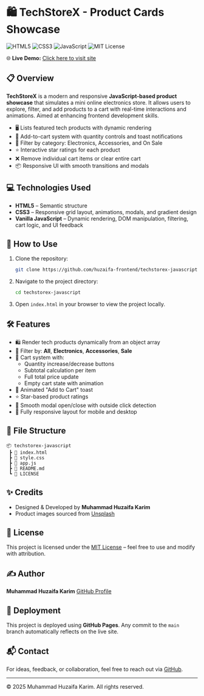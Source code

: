 # 🛍️ TechStoreX - Product Cards Showcase

![HTML5](https://img.shields.io/badge/HTML5-E34F26?style=for-the-badge&logo=html5&logoColor=white)
![CSS3](https://img.shields.io/badge/CSS3-1572B6?style=for-the-badge&logo=css3&logoColor=white)
![JavaScript](https://img.shields.io/badge/JavaScript-F7DF1E?style=for-the-badge&logo=javascript&logoColor=black)
![MIT License](https://img.shields.io/badge/license-MIT-green?style=for-the-badge)

🌐 **Live Demo:** [Click here to visit site](https://huzaifa-frontend.github.io/techstorex-javascript/)

## 📋 Overview

**TechStoreX** is a modern and responsive **JavaScript-based product showcase** that simulates a mini online electronics store. It allows users to explore, filter, and add products to a cart with real-time interactions and animations. Aimed at enhancing frontend development skills.

- 🖥️ Lists featured tech products with dynamic rendering
- 🛒 Add-to-cart system with quantity controls and toast notifications
- 🧹 Filter by category: Electronics, Accessories, and On Sale
- ⭐ Interactive star ratings for each product
- ❌ Remove individual cart items or clear entire cart
- 📦 Responsive UI with smooth transitions and modals

## 💻 Technologies Used

- **HTML5** – Semantic structure
- **CSS3** – Responsive grid layout, animations, modals, and gradient design
- **Vanilla JavaScript** – Dynamic rendering, DOM manipulation, filtering, cart logic, and UI feedback

## 🚀 How to Use

1. Clone the repository:

   ```bash
   git clone https://github.com/huzaifa-frontend/techstorex-javascript.git
   ```

2. Navigate to the project directory:

   ```bash
   cd techstorex-javascript
   ```

3. Open `index.html` in your browser to view the project locally.

## 🛠️ Features

- 🛍️ Render tech products dynamically from an object array
- 🧭 Filter by: **All**, **Electronics**, **Accessories**, **Sale**
- 🛒 Cart system with:
  - Quantity increase/decrease buttons
  - Subtotal calculation per item
  - Full total price update
  - Empty cart state with animation
- 📢 Animated "Add to Cart" toast
- ⭐ Star-based product ratings
- 🧼 Smooth modal open/close with outside click detection
- 📱 Fully responsive layout for mobile and desktop

## 📁 File Structure

```
📦 techstorex-javascript
 ┣ 📄 index.html
 ┣ 📄 style.css
 ┣ 📄 app.js
 ┣ 📄 README.md
 ┗ 📄 LICENSE
```

## ✨ Credits

- Designed & Developed by **Muhammad Huzaifa Karim**
- Product images sourced from [Unsplash](https://unsplash.com/)

## 📄 License

This project is licensed under the [MIT License](LICENSE) – feel free to use and modify with attribution.

## ✍️ Author

**Muhammad Huzaifa Karim**
[GitHub Profile](https://github.com/huzaifakarim1)

## 🔄 Deployment

This project is deployed using **GitHub Pages**. Any commit to the `main` branch automatically reflects on the live site.

## 📬 Contact

For ideas, feedback, or collaboration, feel free to reach out via [GitHub](https://github.com/huzaifakarim1).

---

© 2025 Muhammad Huzaifa Karim. All rights reserved.
